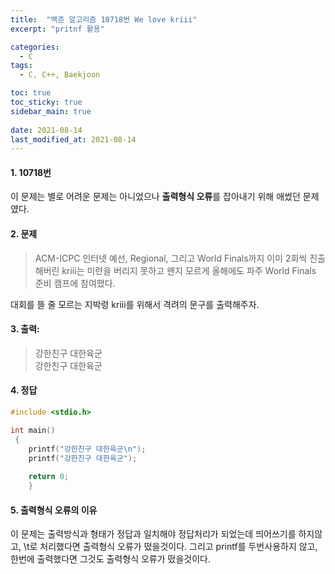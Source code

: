 ```yaml
---
title:  "백준 알고리즘 10718번 We love kriii"
excerpt: "pritnf 활용"

categories:
  - C
tags:
  - C, C++, Baekjoon

toc: true
toc_sticky: true
sidebar_main: true
 
date: 2021-08-14
last_modified_at: 2021-08-14
---
```


#### 1. 10718번
이 문제는 별로 어려운 문제는 아니었으나 **출력형식 오류**를 잡아내기 위해 애썼던 문제였다.
<br> 

#### 2. 문제 
>ACM-ICPC 인터넷 예선, Regional, 그리고 World Finals까지 이미 2회씩 진출해버린 kriii는 미련을 버리지 못하고 왠지 모르게 올해에도 파주 World Finals 준비 캠프에 참여했다.

대회를 뜰 줄 모르는 지박령 kriii를 위해서 격려의 문구를 출력해주자.

#### 3. 출력: 
>강한친구 대한육군<BR>강한친구 대한육군

#### 4. 정답

```C
#include <stdio.h>

int main() 
 {
	printf("강한친구 대한육군\n");
	printf("강한친구 대한육군");
	
	return 0;
	}
  ```

#### 5. 출력형식 오류의 이유

이 문제는 출력방식과 형태가 정답과 일치해야 정답처리가 되었는데 띄어쓰기를 하지않고, \t로 처리했다면 출력형식 오류가 떴을것이다. 그리고 printf를 두번사용하지 않고, 한번에 출력했다면 그것도 출력형식 오류가 떴을것이다.